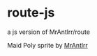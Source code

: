 # route-js

a js version of MrAntlrr/route

Maid Poly sprite by [MrAntlrr](https://github.com/MrAntlrr)
